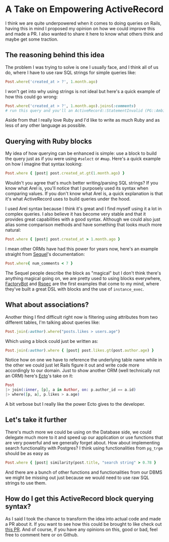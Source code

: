 # A Take on Empowering ActiveRecord

I think we are quite underpowered when it comes to doing queries on Rails, having this in mind I proposed my opinion on how we could improve this and made a PR. I also wanted to share it here to know what others think and maybe get some traction.

## The reasoning behind this idea

The problem I was trying to solve is one I usually face, and I think all of us do, where I have to use raw SQL strings for simple queries like:

```ruby
Post.where('created_at > ?', 1.month.ago)
```

I won't get into why using strings is not ideal but here's a quick example of how this could go wrong:

```ruby
Post.where('created_at > ?', 1.month.ago).joins(:comments)
# run this query and you'll an ActiveRecord::StatementInvalid (PG::AmbiguousColumn: ERROR:  column reference "created_at" is ambiguous)
```

Aside from that I really love Ruby and I'd like to write as much Ruby and as less of any other language as possible.

## Querying with Ruby blocks

My idea of how querying can be enhanced is simple: use a block to build the query just as if you were using `#select` or `#map`.  Here's a quick example on how I imagine that syntax looking:

```ruby
Post.where { |post| post.created_at.gt(1.month.ago) }
```

Wouldn't you agree that's much better writing/parsing SQL strings? If you know what Arel is, you'll notice that I purposely used its syntax when comparing values. If you don't know what Arel is, a quick explanation is that it's what ActiveRecord uses to build queries under the hood.

I used Arel syntax because I think it's great and I find myself using it a lot in complex queries. I also believe it has become very stable and that it provides great capabilities with a good syntax. Although we could also just alias some comparison methods and have something that looks much more natural:

```ruby
Post.where { |post| post.created_at > 1.month.ago }
```

I mean other ORMs have had this power for years now, here's an example straight from [Sequel](https://github.com/jeremyevans/sequel)'s documentation:

```ruby
Post.where{ num_comments < 7 }
```

The Sequel people describe the block as "magical" but I don't think there's anything magical going on, we are pretty used to using blocks everywhere, [FactoryBot](https://github.com/thoughtbot/factory_bot) and [Rspec](https://rspec.info/) are the first examples that come to my mind, where they've built a great DSL with blocks and the use of `instance_exec`.

## What about associations?

Another thing I find difficult right now is filtering using attributes from two different tables, I'm talking about queries like:

```ruby
Post.join(:author).where("posts.likes > users.age")
```

Which using a block could just be written as:

```ruby
Post.join(:author).where { |post| post.likes.gt(post.author.age) }
```

Notice how on one we have to reference the underlying table name while in the other we could just let Rails figure it out and write code more accordingly to our domain. Just to show another ORM (well technically not an ORM) here's [Ecto](https://hexdocs.pm/ecto)'s take on it:

```elixir
Post
|> join(:inner, [p], a in Author, on: p.author_id == a.id)
|> where([p, a], p.likes > a.age)
```

A bit verbose but I really like the power Ecto gives to the developer.

## Let's take it further

There's much more we could be using on the Database side, we could delegate much more to it and speed up our application or use functions that are very powerful and we generally forget about. How about implementing search functionality with Postgres? I think using functionalities from `pg_trgm` should be as easy as

```ruby
Post.where { |post| similarity(post.title, "search string" > 0.78 }
```

And there are a bunch of other functions and functionalities from our DBMS we might be missing out just because we would need to use raw SQL strings to use them.

## How do I get this ActiveRecord block querying syntax?

As I said I took the chance to transform the idea into actual code and made a PR about it. If you want to see how this could be brought to like check out [this PR](https://github.com/rails/rails/pull/39445). And of course, if you have any opinions on this, good or bad, feel free to comment here or on Github.